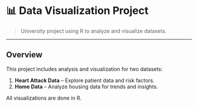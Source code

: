# 📊 Data Visualization Project

> University project using R to analyze and visualize datasets.

---

## Overview

This project includes analysis and visualization for two datasets:

1. **Heart Attack Data** – Explore patient data and risk factors.  
2. **Home Data** – Analyze housing data for trends and insights.

All visualizations are done in R.

